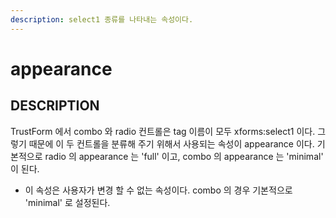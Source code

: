 ```yaml
---
description: select1 종류를 나타내는 속성이다.
---
```


#   appearance                     

## DESCRIPTION

TrustForm 에서 combo 와 radio 컨트롤은 tag 이름이 모두 xforms:select1 이다.
그렇기 때문에 이 두 컨트롤을 분류해 주기 위해서 사용되는 속성이 appearance 이다.
기본적으로 radio 의 appearance 는 'full' 이고, combo 의 appearance 는 'minimal' 이 된다.

* 이 속성은 사용자가 변경 할 수 없는 속성이다.  combo 의 경우 기본적으로 'minimal' 로 설정된다. 
                




